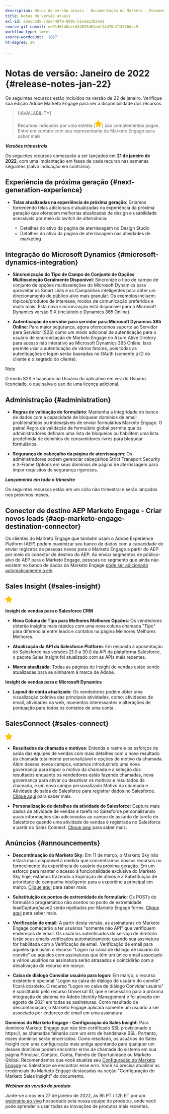 ```yaml
---
description: Notas de versão atuais - Documentação do Marketo - Documentação do produto
title: Notas de versão atuais
exl-id: a2eccad5-73ad-48f9-8091-51cee23824e1
source-git-commit: ed9146f48aecd34025d61abf14d76a714726dcc9
workflow-type: tm+mt
source-wordcount: '1067'
ht-degree: 2%

---
```


# Notas de versão: Janeiro de 2022 {#release-notes-jan-22}

Os seguintes recursos estão incluídos na versão de 22 de janeiro. Verifique sua edição Adobe Marketo Engage para ver a disponibilidade dos recursos.

>[!AVAILABILITY]
>
>Recursos indicados por uma estrela (![star](assets/yellow-star.png)) são complementos pagos. Entre em contato com seu representante de Marketo Engage para saber mais.

**_Versões trimestrais_**

Os seguintes recursos começarão a ser lançados em **21 de janeiro de 2022**, com uma implantação em fases de cada recurso nas semanas seguintes (salvo indicação em contrário).

## Experiência da próxima geração {#next-generation-experience}

* **Telas atualizadas na experiência de próxima geração**: Estamos fornecendo telas adicionais e atualizadas na experiência da próxima geração que oferecem melhorias atualizadas de design e usabilidade acessíveis por meio do switch de alternância:

   * Detalhes do ativo da página de aterrissagem no Design Studio
   * Detalhes do ativo da página de aterrissagem nas atividades de marketing

## Integração do Microsoft Dynamics {#microsoft-dynamics-integration}

* **Sincronização do Tipo de Campo de Conjunto de Opções Multisseleção Geralmente Disponível**: Sincronize o tipo de campo de conjunto de opções multisseleções do Microsoft Dynamics para aproveitar as Smart Lists e as Campanhas inteligentes para obter um direcionamento de público-alvo mais granular. Os exemplos incluem: tópicos/produtos de interesse, modos de comunicação preferidos e muito mais. Esta nova sincronização está disponível para o Microsoft Dynamics versão 9.X (incluindo o Dynamics 365 Online).

* **Autenticação de servidor para servidor para Microsoft Dynamics 365 Online**: Para maior segurança, agora oferecemos suporte ao Servidor para Servidor (S2S) como um modo adicional de autenticação para o usuário de sincronização de Marketo Engage no Azure Ative Diretory para acesso não interativo ao Microsoft Dynamics 365 Online. Isso permite usar a autenticação de vários fatores, pois todas as autenticações e logon serão baseadas no OAuth (somente a ID do cliente e o segredo do cliente).

>[!NOTE]
>
>O modo S2S é baseado no Usuário do aplicativo em vez do Usuário licenciado, o que salva o uso de uma licença adicional.

## Administração {#administration}

* **Regras de validação do formulário**: Mantenha a integridade do banco de dados com a capacidade de bloquear domínios de email problemáticos ou indesejáveis de enviar formulários Marketo Engage. O painel Regra de validação de formulário global permite que os administradores definam uma  lista de bloqueios ou habilitem uma lista predefinida de domínios de consumidores livres para bloquear formulários.

* **Segurança do cabeçalho da página de aterrissagem**: Os administradores podem gerenciar cabeçalhos Strict Transport Security e X-Frame Options em seus domínios de página de aterrissagem para impor requisitos de segurança rigorosos.

**_Lançamento em todo o trimestre_**

Os seguintes recursos estão em um ciclo não trimestral e serão lançados nos próximos meses.

## Conector de destino AEP Marketo Engage - Criar novos leads {#aep-marketo-engage-destination-connector}

Os clientes do Marketo Engage que também usam o Adobe Experience Platform (AEP) podem maximizar seu banco de dados com a capacidade de enviar registros de pessoas novos para o Marketo Engage a partir do AEP por meio do conector de destino do AEP. Ao enviar segmentos de público-alvo do AEP para o Marketo Engage, pessoas no segmento que ainda não existem no banco de dados do Marketo Engage [pode ser adicionado automaticamente a ele](/help/marketo/product-docs/core-marketo-concepts/smart-lists-and-static-lists/static-lists/push-an-adobe-experience-platform-segment-to-a-marketo-static-list.md).

## Sales Insight {#sales-insight}

![(estrela)](assets/yellow-star.png)

**Insight de vendas para o Salesforce CRM**

* **Nova Coluna de Tipo para Melhores Melhores Opções**: Os vendedores obterão insights mais rápidos com uma nova coluna chamada &quot;Tipo&quot; para diferenciar entre leads e contatos na página Melhores Melhores Melhores.

* **Atualização da API da Salesforce Platform**: Em resposta à aposentação do Salesforce nas versões 21.0 a 30.0 da API da plataforma Salesforce, o pacote Sales Insight foi atualizado com as APIs mais recentes.

* **Marca atualizada**: Todas as páginas de Insight de vendas estão sendo atualizadas para se alinharem à marca de Adobe.

**Insight de vendas para o Microsoft Dynamics**

* **Layout de conta atualizado**: Os vendedores podem obter uma visualização coletiva das principais atividades, como: atividades de email, atividades da web, momentos interessantes e alterações de pontuação para todos os contatos de uma conta.

## SalesConnect {#sales-connect}

![(estrela)](assets/yellow-star.png)

* **Resultados da chamada e motivos**: Entenda e rastreie os esforços de saída das equipes de vendas com mais detalhes com o novo resultado da chamada totalmente personalizável e opções de motivo da chamada. Além desses novos campos, estamos introduzindo uma nova governança para impor o motivo da chamada e a seleção dos resultados enquanto os vendedores estão fazendo chamadas, nova governança para ativar ou desativar os motivos e resultados da chamada, e um novo campo personalizado Motivo da chamada e Atividade de saída do Salesforce para registrar dados no Salesforce. [Clique aqui](https://nation.marketo.com/t5/product-blogs/sales-connect-enhancements-to-call-outcomes-q1-22-release/ba-p/319812) para saber mais.

* **Personalização de detalhes da atividade do Salesforce**: Capture mais dados de atividade de vendas e tarefa no Salesforce personalizando quais informações são adicionadas ao campo de assunto de tarefa do Salesforce quando uma atividade de vendas é registrada no Salesforce a partir do Sales Connect. [Clique aqui](https://nation.marketo.com/t5/product-blogs/sales-connect-enahncements-to-activity-logging-to-salesforce-q1/ba-p/319819) para saber mais.

## Anúncios {#announcements}

* **Descontinuação do Marketo Sky**: Em 11 de março, o Marketo Sky não estará mais disponível à medida que concentramos nossos recursos no fornecimento da experiência do usuário da próxima geração. Em um esforço para manter o acesso à funcionalidade exclusiva do Marketo Sky hoje, estamos trazendo a Expiração de ativos e a Substituição de prioridade de campanha inteligente para a experiência principal em março. [Clique aqui](https://nation.marketo.com/t5/the-next-generation-experience/marketo-sky-deprecation-notice/ba-p/320115#M33) para saber mais.

* **Substituição de pontos de extremidade de formulário**: Os POSTs de formulário programático não aceitos no ponto de extremidade leadCapture/save2 serão rejeitados por Marketo Engage forms. [Clique aqui](https://nation.marketo.com/t5/product-documents/updated-october-2021-upcoming-changes-to-the-marketo-engage-form/ta-p/306631) para saber mais.

* **Verificação de email**: A partir desta versão, as assinaturas do Marketo Engage começarão a ter usuários &quot;somente não API&quot; que verifiquem endereços de email. Os usuários autenticados do serviço de diretório terão seus emails verificados automaticamente quando sua assinatura for habilitada com a Verificação de email. Verificação de email para aqueles que usam o recurso &quot;Logon na caixa de diálogo de usuário do convite&quot; ou aqueles com assinaturas que têm um único email associado a vários usuários na assinatura serão atrasados e coincidirão com a desativação do recurso em março.

* **Caixa de diálogo Convidar usuário para logon**: Em março, o recurso existente e opcional &quot;Logon na caixa de diálogo de usuário do convite&quot; ficará obsoleto. O recurso &quot;Logon no caixa de diálogo Convidar usuário&quot; é substituído pelo recurso Universal ID, que é necessário para a próxima integração de sistema do Adobe Identity Management e foi ativado em agosto de 2021 em todas as assinaturas. Como resultado da descontinuação, o Marketo Engage aplicará somente um usuário a ser associado por endereço de email em uma assinatura.

**Domínios do Marketo Engage - Configuração do Sales Insight**: Para domínios Marketo Engage que não têm certificado SSL provisionado e https://, as chamadas falharão com um erro de handshake SSL. Portanto, esses domínios serão encerrados. Como resultado, os usuários do Sales Insight com uma configuração mais antiga apontando para qualquer um desses domínios podem encontrar erros de chamada do sistema em sua página Principal, Contato, Conta, Painéis de Oportunidade ou Marketo Global. Recomendamos que você atualize seu [Configuração do Marketo Engage](/help/marketo/product-docs/marketo-sales-insight/msi-for-salesforce/configuration/configure-marketo-sales-insight-in-salesforce-enterprise-unlimited.md) no Salesforce se encontrar esse erro. Você só precisa atualizar as credenciais do Marketo Engage destacadas na seção &quot;Configuração do Marketo Sales Insight&quot; do documento.

**_Webinar da versão do produto_**

Junte-se a nós em 27 de janeiro de 2022, às 9h PT / 12h ET por um [webinário ao vivo](https://engage.marketo.com/2022_January_Release_Webinar_RegistrationPage.html) hospedado pela nossa equipe de produtos, onde você pode aprender a usar todas as inovações de produtos mais recentes.
